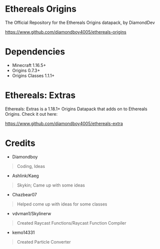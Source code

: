 # Ethereals Origins
The Official Repository for the Ethereals Origins datapack, by DiamondDev

https://www.github.com/diamondboy4005/ethereals-origins

# Dependencies

- Minecraft 1.16.5+
- Origins 0.7.3+
- Origins Classes 1.1.1+

# Ethereals: Extras

Ethereals: Extras is a 1.18.1+ Origins Datapack that adds on to Ethereals Origins. Check it out here:

https://www.github.com/diamondboy4005/ethereals-extra


# Credits
- Diamondboy
> Coding, Ideas

- Ashlink/Kaeg
> Skykin; Came up with some ideas

- Chazbear07
> Helped come up with ideas for some classes

- vdvman1/Skylinerw
> Created Raycast Functions/Raycast Function Compiler

- kemo14331
> Created Particle Converter
